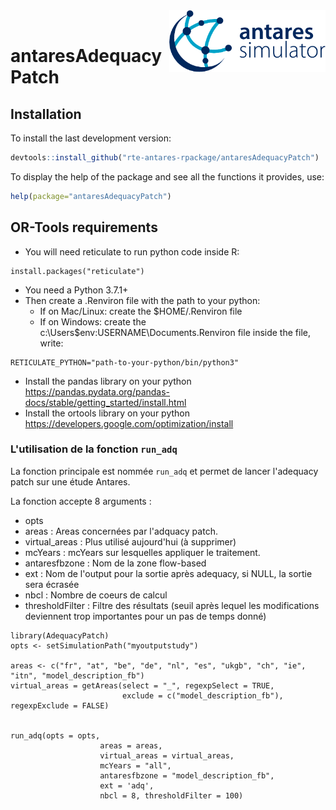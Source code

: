 <img src="man/figures/antares_simulator.png" align="right" width=250 />
<br/>

# antaresAdequacyPatch 

## Installation

To install the last development version:

```r
devtools::install_github("rte-antares-rpackage/antaresAdequacyPatch")
```

To display the help of the package and see all the functions it provides, use:

```r 
help(package="antaresAdequacyPatch")
```


## OR-Tools requirements

* You will need reticulate to run python code inside R:
```
install.packages("reticulate")
```
* You need a Python 3.7.1+
* Then create a .Renviron file with the path to your python:
  * If on Mac/Linux: create the $HOME/.Renviron file
  * If on Windows: create the c:\Users\$env:USERNAME\Documents\.Renviron file
inside the file, write:
```
RETICULATE_PYTHON="path-to-your-python/bin/python3"
```
* Install the pandas library on your python
https://pandas.pydata.org/pandas-docs/stable/getting_started/install.html
* Install the ortools library on your python
https://developers.google.com/optimization/install


### L'utilisation de la fonction `run_adq`

La fonction principale est nommée `run_adq` et permet de lancer l'adequacy patch sur une étude Antares.


La fonction accepte 8 arguments :

* opts
* areas : Areas concernées par l'adquacy patch.
* virtual_areas : Plus utilisé aujourd'hui (à supprimer)
* mcYears : mcYears sur lesquelles appliquer le traitement.
* antaresfbzone : Nom de la zone flow-based
* ext : Nom de l'output pour la sortie après adequacy, si NULL, la sortie sera écrasée
* nbcl : Nombre de coeurs de calcul 
* thresholdFilter : Filtre des résultats (seuil après lequel les modifications deviennent trop importantes pour un pas de temps donné)

```{r, eval=FALSE}
library(AdequacyPatch)
opts <- setSimulationPath("myoutputstudy")

areas <- c("fr", "at", "be", "de", "nl", "es", "ukgb", "ch", "ie", "itn", "model_description_fb")
virtual_areas = getAreas(select = "_", regexpSelect = TRUE,
                         exclude = c("model_description_fb"), regexpExclude = FALSE)


run_adq(opts = opts,
					areas = areas,
					virtual_areas = virtual_areas,
					mcYears = "all",
					antaresfbzone = "model_description_fb",
					ext = 'adq',
					nbcl = 8, thresholdFilter = 100)



```
